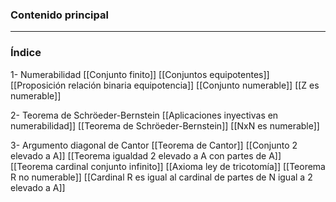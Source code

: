 ### Contenido principal




--- 
### Índice

1- Numerabilidad
[[Conjunto finito]]
[[Conjuntos equipotentes]]
[[Proposición relación binaria equipotencia]]
[[Conjunto numerable]]
[[Z es numerable]]

2- Teorema de Schröeder-Bernstein
[[Aplicaciones inyectivas en numerabilidad]]
[[Teorema de Schröeder-Bernstein]]
[[NxN es numerable]]

3- Argumento diagonal de Cantor
[[Teorema de Cantor]]
[[Conjunto 2 elevado a A]]
[[Teorema igualdad 2 elevado a A con partes de A]]
[[Teorema cardinal conjunto infinito]]
[[Axioma ley de tricotomía]]
[[Teorema R no numerable]]
[[Cardinal R es igual al cardinal de partes de N igual a 2 elevado a A]]
